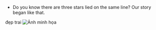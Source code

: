 - Do you know there are three stars lied on the same line? Our story began like that.


đẹp trai
![Ảnh minh họa](img.HEIC)